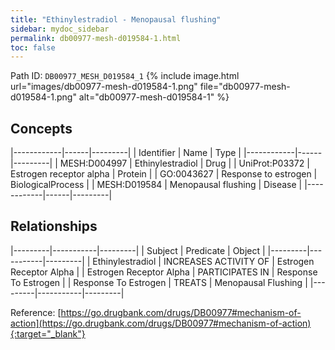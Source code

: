 ```yaml
---
title: "Ethinylestradiol - Menopausal flushing"
sidebar: mydoc_sidebar
permalink: db00977-mesh-d019584-1.html
toc: false 
---
```



Path ID: `DB00977_MESH_D019584_1`
{% include image.html url="images/db00977-mesh-d019584-1.png" file="db00977-mesh-d019584-1.png" alt="db00977-mesh-d019584-1" %}

## Concepts

|------------|------|---------|
| Identifier | Name | Type    |
|------------|------|---------|
| MESH:D004997 | Ethinylestradiol | Drug |
| UniProt:P03372 | Estrogen receptor alpha | Protein |
| GO:0043627 | Response to estrogen | BiologicalProcess |
| MESH:D019584 | Menopausal flushing | Disease |
|------------|------|---------|

## Relationships

|---------|-----------|---------|
| Subject | Predicate | Object  |
|---------|-----------|---------|
| Ethinylestradiol | INCREASES ACTIVITY OF | Estrogen Receptor Alpha |
| Estrogen Receptor Alpha | PARTICIPATES IN | Response To Estrogen |
| Response To Estrogen | TREATS | Menopausal Flushing |
|---------|-----------|---------|

Reference: [https://go.drugbank.com/drugs/DB00977#mechanism-of-action](https://go.drugbank.com/drugs/DB00977#mechanism-of-action){:target="_blank"}